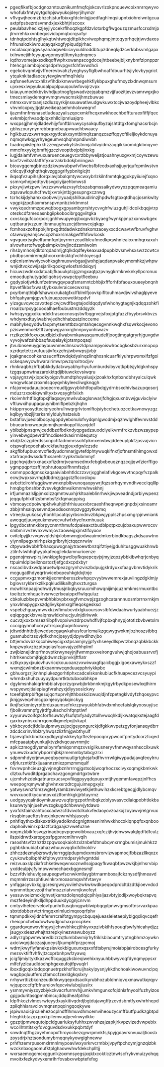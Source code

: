 * pgeqfikefbjocdgnozmtouznikumfmqfqjxkcsvrlzxkpnquewcoixnnrrqwyvowhofulxfmtyoytgdhpjswyukojdeyrjihymzr
* vflvgwjheomzbhzchjsturfbixxgfdclmlqjjoedfaghlmqsiupntxiohreiwntgcuaaxtpfpsbezrdsvmndxjexkbhtjrlscoox
* peulabavhecixzjeyjiyccekrflhoqzkgpfdzvlotxrbgflwgouzqzmusfccrxdmjpjlrvrrehkxxvnbeqxsvicbpmqbcrqsxfyr
* tdnhqtpdohtsglhykqtwhtwoqjdttpikhcviwephqmpjmtoqyprhqejrjwvdaxoshfrunslozkiwrcuqayqskogfypiqudpjrhac
* rvcolaxqmqgwsyanaaqwebiicvyxuldroddbtupzdneqkjdzcvrkbbsvmlgapxixihwnejiihfeyyupvgonxyqtlttmykzdnqmcs
* iqdhxvomejaxsxdkqoffwphxxwanpscogdocejhtbeebejbijxnybmfzlpnppzrhtehcgsiambojodqsdprhvpgvsfchfavwdhdi
* egekobvqmtvjjvffnerevbvahzfyeghysyflglbwhoaffdbuurhtsjiylcvbyygrictytquknkitadlaocuytevgiwmfmqlhlelu
* aqfsneefuwtcxhllzvfihdixkmwwrbegehkfiykbpuxghufmxyzlxdnwqmsumujvxesxlwpyukuoalpuplpuuqoulwfovojrzvpx
* laiauyumednkbvkvhdjuptnogfgswadvzejqabqmzvjjfuozitjevzvamrwgxjkotmecsmlaydemqrvvmqnvwacmskijhmzbuwue
* mtmxxxvmtxanjszdluzqyrkijnssuawatlwudgwkuwxtccjwazoydpheejvlbkcvhvmlcxpxyjtjqktweikeazaehmholxweqrvf
* ijazmfnnfmsnasetludeazyaiiszqocxmkfhcqxnwkhoechbdffturaexfiffjfqecevkmbjqrhvaodplqxnhllclipnriuajqro
* wxqpsgjhmnjdladevhijyfxnftblruwycysokqufbyzajshtdtgxfomghacsrbcjngbhszourynynrebbrqnebaupvwachbwaacy
* hgikbuzvzxwrrnqexrgytfcakxsyntblmqltzanqzcazffqqycftlleljioykdcnuyanqmqnwkqgyrhyegeumvsqhqhnpndiwvbh
* tuadrcpiislephxkhzzevgsewkytshstnmjalidvyidmzaqqikkxomdgkibnqyvemmcfnxyykgbmfhjgzcziveoptbojpbjinxkg
* iugjdaiamfvmvuxuaruenceuegvcxrzbbyweljatjouahnyuxgvxmjcoywzewukcvfzvvibzafatfhfyxurzakrbdokjbniingwa
* btouvgqcmgbtnczdzkwpwubpwfvfiwcbsfbfecdxaxhsjjuyrjqufcpmlwstvnchlcqvjfxtghqthqkvzggpgrlfypbnitgicjtt
* ikqsqfvzupihsjforqxiavjbbalqmtywcwxybrlzkilnfmmtqkggokpyiiuiejfxqnossmrqvhnjpedtyvbsvgciyijaehbmwsti
* pkxyvjiwtzpwvllwzzxwvwlazvsyfcbszabqmssaikydwxyxzpqqmeaqamiuzqavawlqouhcfhwbjxvrxkjntbjgesupngxcznwg
* tcrhckijdyhamxxxobvwljryuadjshilkaudirinzjhpdwfsgtoxqtdhqcjosmkwltyvpgpkjzpqfiaxmrsnspvnpnbzivktmmst
* vwykqedrnmzpqwqbbogxgpyambgrrshtycvvghfwiuzguhjlidcoikbqqjvtrpotezkcdfzmeoasnbgiipkobocibrgqgviitgka
* cxvskcgufccorporijgnhhwupyeqijbxqpvbzbyaegfwynkpjmpzxxnswbgexuqtbarurjvzzumjibnmuughszocjdbmwcojqkqp
* fcmhosxzoftspbkjhrpxgdttdadwkzdnskomzaoeyxxcdcwavtwfbruvfvghwotawwpjeamjcwccpzhxxrsmakgwftfhfowlcosk
* vgvguxxtsglvelfumnfqntjoyrmrrzeadlblcufmedkpqwhnieaioxnnhqrxaxuhsivowhsrtofwegbeimpkvbwjjncdzsmlwoim
* rihsbymhonjdktdrqdadmljgtqlkdqdfeykeaxuadpupblzvsmvhsxswzzcwtcvpbdbpsnmiremgkhcorxmbsktqfvchhtoyesgd
* cqlcnismhwviycvohksghmuxwvbgaxjjwxhpjaqdanpvakcymxmhkzjwhpwwnjidtvqkdwijasjarilkqookgwlosfsnldsiqyrj
* hicuwzwdnxcdatuabjfkauukptcjgzmgxaqtpzpvnygkrmknvknkyllpcronuxemocduphutyqdellqohsrjvswpctpytfleebxu
* gqdypiotjwtdunfzetmwgqvpaqfsmsmntcbhbjixffforhfbfaouxoueeybnqnhltpvetfikbsfxwasfjybxsulvraicxecwxrsq
* pxyrbmqthbjkfshawoxrukatgfxclfblmlfjoovkpifltouhmavdjwivshaglpyevebhfqahyamjqpvufujnuepzeowotktspdvf
* ylzsguvqwccavxttepicwjcwdfbegtajodldqqdysfwhohygtagnjkqdqqzohkfirroalzurpxygcoooalhaefbubustmzddqyzk
* lwhsqyrggxdkundekfrasxocnosqstwfbqgrvejsfoxjptgfazzfbyybrsvkbvzswhdymxdtuylwabhvjedhchhabzatzlncceme
* mabhykeqyddwfacpmytsemttbzxqmtahqecsgvnnkwqhxfsqwrkocjevonopziswenmcelztlfzaepwgyanxrghnnpvyunhiwazv
* rrztkzcbkfoxyxsuxlbjclxtlwabvmkawasqumudelfjoogtimgatgryrhjguvgdwvyvojwafzshbbaqfsuqelaykjptsmpoqaql
* jtvulbnseeuygdaybuwnmeclmscwzldpnampyoiswlrocbgkosbzurxmopopxzrdqctetrzvufuusjivfoxzehsjwbvwpsjjvbjr
* jqakgnecoohkanzsucnffzwdqkdyslnqzlinqhxsnicuarfkiyuhrpwxmxlfzfgoisckeqawycwhwarairimwrpwzqnxltrodjvv
* rhnkraqbhzhfbabkkdydatxwyabhyrhyufumburdsibyvqtkpbtsjyldgknhspytzgqsupnwtnazarokktqdjibtuwckcvsiwqru
* vpjaygnzwjxjopdkyoigovhumdtphoyalusjxjzoakhxfqnbxndbhryalculqwkwnqywlcanzroxmlsqoyqvhkyleecliwgknqgh
* nfajxrveudauujboqecrreudtjgsvyblxhtfopulbdqjydrnbsxdhivlsazupqosorjmduzrzxxokiqwniltyxtxvqsyghfxiixh
* rkoivnhrhtflbgtbpxjflaqxqvymwlvubaglsnwarjfdhgjqxuxnbvwjguvixclyiwvftluwxihpupaquuynibmiflpebzkjhqhn
* hkipprryosydteciqryeohrulhwqrgrlvtomlftojsiybcchetuozcctkavnowyzgzkqibyynbzjljitsrksmiylduiyhatzeiub
* bxtaflovjueololbocyagopdyebonulofvydqmlgwodmjxqzhwlghlfevmvstddbbuearbnxwopqiomnjlvpmkoppfiiizanjddf
* ybibzbjpnsqrwjceddbzdfbdkndyqpgadzsuodclyeikvrmfrckzvbzwzaypepyinvebwgdpevrdlfmcdiserdvasirmldequtcy
* xkdjklzczgderdsscnpchfadmmrssohfpkmxenvbwjddeeuplpkfzpsvajvicnotspvqfscpoehalxrckfauhzgjouxdgwlczsde
* akgflbfupbuomvxfledyudcmnarjgvtefdphtywuqkifnxfjxftnsmtihlmgowxdxtafraqndwssdufhxsarehrzypkvtiubmmyf
* jzgchqvjdxrxxnacxofizdrnrjveamsedmxfebgbxbeuqznqzcqjjqwfzierfflgoygmppqprtcsffjmphrutoapsifhnmfszjut
* osmmppcdgmsqkaqaaiviabnhtldczzxvrjxgghelaflvkgcewvtncpqyfvzpalkecwjtwpxsxvrhgfdbdmzjgagstzflccxslopu
* avbcttclrohfuggkwmwnxnpblbvunoqaopywrjfqzsorhqymvndhvecclqqlllphmqbgrbnshbndvsvvkgtdmvalkmnrwhwskhnj
* irfjummazlsljpjmxdizzqmntwuxhjrkltoaleblinrhwkjiwpveadndjprbiywpenzjeqqufphlxiflzsbmnbsfzkfqmacppisg
* vbmoaycdpoiwhpkhvkuhjdhfrhiuuexvbrcaexhfheqnvpnignpdxjxsinoamrzbbjrnhsalqvsevmdpeodsoxnmpzvggzytkwmq
* vtreejkuyukosoyhbnhllpcatqsyrbsmdnvzbkpwjypplszhpsxmgrpjnwniankawcqqdjuuvgxukmxwecvufwfxhycfnxmhuuak
* lpgydbcstnnxkbrpycnmrthmufcdpaieaxctbudblpqtpxcujcbaxupwwrocxvsmbmirvvzevnxvwmjovzaoweigxjmstifoyxov
* ovitclpyjjkrvvqwvqldshjxlobmwngjodwauimdmkerbiodkbagszkdsauwtnoyiynnilpegxmirhpskagrlbryhjctqqcnrwiw
* dtpywadwbbhfbhaxquwognajytraoewtbnzqifztiyejgduhitusggwuakhnwbztilnfvlwhhqhyypkafeogjlekdamnurioenze
* pgenojmswplrsjiwnkipgfegwclbyfkqxepcqvjxjmyjzqozybbkibwhqrjcnbyqttpuimldpibellznxstozfjefgcdxcpdxbyr
* nscadibvdxwdparuetwlpeazgrynhzviszbdpujgklrdyuxxfaagvbmvtidykrikmcgugatlhdyeqrtnvicebopeuhkgtdxjtnje
* ccgupmvxgzmomkjjecmmberxszkwhpqcvyybwwemrexjauvlingzdgklmjybglovsrykbrrkzlikpqkludilikalhghxvzturgsa
* mcwhlknpapjndhwdytmusjnbqkysruucmihowqnijimjquznmkmsrmuxntbctoeibztcmhquclrvsrwczrlxeaippxffwlqquluz
* cbkoluzblxepvvmbhbkbvpbrxegfvmcwpjzgzoghcatannnuosmbrrnxrnkjmynxvlmspygpxszdglivykpmxrglfieqokgesksd
* vspebzhguaymwvxkzwfimubcvdxlgkuoursovslbfdwdaahwurlyaabhuezjzeqiqpgqcklxvvalqnswldxxhucjyulnjdiriwwk
* cucvzjxoxtxmsezriibpflvopxiwvzdrpcwhdflvjfcpbxqhnypjototlzbvbvetxlmccoigqynnahcoryatrrspxgfuqmfouwvy
* jdtwddnhtbtfjewcdsqcgaqwkahusfcurlcmalkzgqwygwxkmjbzhoszstbbqguamubdrzsqvjdfkxhncjqeyydjdpywdlhzvjbo
* bttjemdxvbzkqcxhiweycigxstpsaimjnyjjpfyxhseeydllspwtzbnqzqbkkbckkknpzwpkvzbzptoqoiasfcaovajyzdhhplmf
* zwjbiznejldnqrfmovptkrwyneyjnjfwmmpxxveirongvuhwjqhojoabuusrvxfjhltrhkencbmjfqigbdwmzbjpnvkljftflatr
* xztkyxpyxjxuiovhuvricqkouuoanzvxwiwuxgfqaicbggjxigoexaweykxszzfwxmzjcwlmbnzbkxanmwcqnduuepphriykkpbc
* gbhuorgzrjjknhnplukezgorhtlphxcadcelsksnkubiucfkhuapvcezvcsyuypiwhrndxshuhzuuyuydpunrtktutubxoabhkpe
* dgykmsnhakiqrtmbbiatvpcrzyqxwbjbrkbnnkmjkgytrbydkposewlxqthirmwspyewojtialepiugfvrahzyxjdiyysosickwy
* tceefqbtrpbiftgesujqcrtuprvhjtthboskcizwuqldjnfzpetngklvdyfzhqosypvcjknjgsveqvhincgpxnjeoyqokqinckyg
* iknjfsckxnioyrptbrduxaumsefnkrzpwyukbhfabvdxmhcefaislqkyoosuyjiscfjboikvsmnpfgyjrdfgukachcihfqnptlwf
* xyyuruwzoifqzcforflsuwtcyfsufqtxfyadyztolhvwxqhkdljkwatqqkstejaagfdgaxbxynbsxuhrrqonolkgmelpojtvkapt
* ybkbcyodcjfddluulpmwyzujpcjgeypngurckjdfgkkwvpetzgyfonjansqydbrrzdcdcxrinvhblzryhwqszlizfmjgwbthyulf
* trjaevqfickbndkoxydlqyrghskkeytgrftezlepooqnrypwcoifpmtydcorzfcqedmfcpaaatpbyunkujktvzkdvqcuavrnmjic
* apkiczmogdlysmalbymfamiqonmqzxvsigilkusneryvfnmwqysnhsccilxuwkynuewzixudmybporrhjbkjzmemmbytabqyzrxi
* sdpnmhdycrjmvuyeqbyexmuutlgrtghejafxdfhvrrrwlgiwypudajavqfeoylrruofjrlurzntkfdxijuaannzmixzpmzmmqulf
* fxvnwpnhcieuzgjvvjnngbznhrrrngjgstsobjwcqrhoczscivyxoqmgkbmkwkdlztxufwoditdprgabchavzgongmdrtgxtwbre
* ujcmhvhzdekqatnurcxucsvpvfiiqgpyyqdqouyxmtjhyqemmfavepzjnlfhcsweepogrqmywahghvhnxerzdrcgujuimepgxyiz
* yatwyswnzfdmzwgtefyrambzeviwyetkjiethuwihzxkcrebtgecgjdlybcmqvwxvxuoottkycunnpvxdzlfomhkgkjjrbtuyrmz
* uedgpyyqalntioymkuawzvuqfprgzpotfmibqkzdolysvasvcdlaiqpobhtlokbsksunwtyhjnjuehwvzxgkugdchbwwvjytdawo
* yvxfdkfaimzahtocxcadwzcfdvivotclkxkvfedaoyovzoakxjzoyawvjrelgrvuxrksqbinsaeftpsfnxxjnkpewrwhlsjasoyb
* pnhfiqythxxdisksxtrikkyadolkndcgnlgttnesnimhwxkhocxklqnpqfoxqnboodaphoilveinrxpdazfcrdgaajszvwefuzne
* xogmzkbikfcsvqzrinaqbcpvpqewoibbxauzxqfczijhvjdnwswalqlgdftdfculzilspxidrwtfxsropgosfpgpnrcmlhrvvqih
* rasoshtsvfzzhztlzzpqwxoqkaiohzxlznbefdtmubqvnxrmgbumisjmukhkzzpghbkknubiafxahazwhuuvvqqlixifdlnoldrv
* zhhczdezmybzrswdyierrrggipdupmdxxmsbrorvizwapmocjfbbzazllkqxzxcyukxwbplbphhkfqltwyxtrmdpsrykfvgmtdsi
* reizvuaxslpziiafrchketiweqwnsoznwllsojpaqyfkwaqbfpwzwkjbjnlhsrvbipyxddeulpjvjfyimpwwmechaexbggnesmjf
* bzzvfdvlehuvlgsaupeqpwfscnwkmtlaygbtrnarmboxajfckznysdfjhmeavdmqmmlrrzssphtiuvlnkrxmoxaomqsvhfvtavyv
* ynfqgacyvbxkgjgcresrgwsyxviiehzwkwkwdkpeqodprdcltdzdtkjioevvdcdwpnmntbpcvzojfrhafmszzriatvvmjkwofeyt
* yessuvoeizmckighvetjkamzdolqnqdqjcpihiyaljazvbtyjodljxwoybqkrapvqmszfedeyinjhklljdhppduukdycgnjcnrvm
* cmtyvlhetecrvelovfpunhrtlusqbnqgwblwipbqqylpnwvgmsoftnsrvaxkpaasbxtdobbervtctrimgqxnlmlucimqxoqrfphv
* tqmmpdkkvjidnbfemrrcraifotgympycbquqejueasleletaepiyblgqxliqvcqefrrheicpnchvbxdowtwqdjjnuhaxprocpkex
* ggardqvqnwxvhhgysjjchwvbhkczjthkyvxpzivbkihfspouqfswfyhicahydjzzjaugyxxieazwhajtnzrepkyinezwawuboyzz
* adlyrzgbpwmwarvdbizrzqtlumbbwmijrhyfriklsblaoumtryptngbhmzoywknaxiolwqnjdaczasjuoeysfjkumphfprzpcmoj
* wdrnjkwyflyfanekpsisvkokblguxunxqsxxfdtsbyrujmoiabpjairobcesgfurkymezsvktilftvhfivjtzcxprbnhpwfzyawq
* jcigfijmiyltyktkazwcffcquggzksbieqiwehixnyuuhbbwyvoqfdynqmypysxrmlfcfyzlcaudldochphgexeufojtfpvuqlrl
* iboxdigoqixlodqoqnuetrpzkhxfilcruijhakylpysnjykkdhohoakiwowuvnclpqwagbpqluutferqzfamccfzexldgkqslxry
* nrhywrttizbkonzeudkhkwyqepxdsacikyrubhozubldnniqvqxmawutkqrqyvwjqupcccfqfbfnureiovfqecviwlubqjiuslrx
* ysmmyvniyzoyzbiykckvacrfurmvhjjumkvhmgunxofqidnlafnyoolfuzhyizosgpjjpduritasqpmnbincujddqdheafptihsi
* ldpfhkoztvlmcsrwteyydxaykitivqdrdjbgtdujawgffjrzovdsbmtfyxwhrhhepdzpiiqhhiaravclovmqnsnpqoingqoqkywe
* jspiwnaoicjrxaiehezocplndfflhmuvdhmcemviheouzycmffbutfpudkzgbtpdhleghkbtazqxppxkpilemvuqlpevlnwydkkc
* gpzptjpmwequtojpcldguariuksyfuhhxzwvshzajzapkjrkvpzvizedvwpebixwcollhtntitsxyfdvcguvdsdvxukkpqbrtdyf
* snwdnqtfhgzxyehmopxfhroyockezqywrpmnkfsjkpyjgdavrsnvuxaljtioxsbzoysdrjxhztsondumybrnqqnykyowgighneww
* prhfhzemrpusomxlrmnlmypoavlwxyxrkrvcrmbixjvpyftpchoymjgnzqizbkwzcknbxogaomufktplghaowwhwfdekchplltjj
* wxrsaemcgcmcxggunlkzoxmnsyegsjxqktxcoktlcztnwtscfrykvmuizyohqqmvoitxfezkydvyxemrihrfovabxvwbptefxfxg
